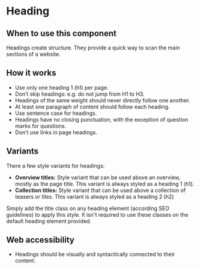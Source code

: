# Heading

## When to use this component

Headings create structure. They provide a quick way to scan the main sections of a website.

## How it works

* Use only one heading 1 (h1) per page.
* Don’t skip headings: e.g. do not jump from H1 to H3.
* Headings of the same weight should never directly follow one another.
* At least one paragraph of content should follow each heading.
* Use sentence case for headings.
* Headings have no closing punctuation, with the exception of question marks for
 questions.
* Don’t use links in page headings.

## Variants

There a few style variants for headings:

* **Overview titles:** Style variant that can be used above an overview, mostly as the page title. This variant is always styled as a heading 1 (h1).
* **Collection titles:** Style variant that can be used above a collection of teasers or tiles. This variant is always styled as a heading 2 (h2)

Simply add the title class on any heading element (according SEO guidelines) to
apply this style. It isn't required to use these classes on the default heading
element provided.

## Web accessibility

* Headings should be visually and syntactically connected to their content.